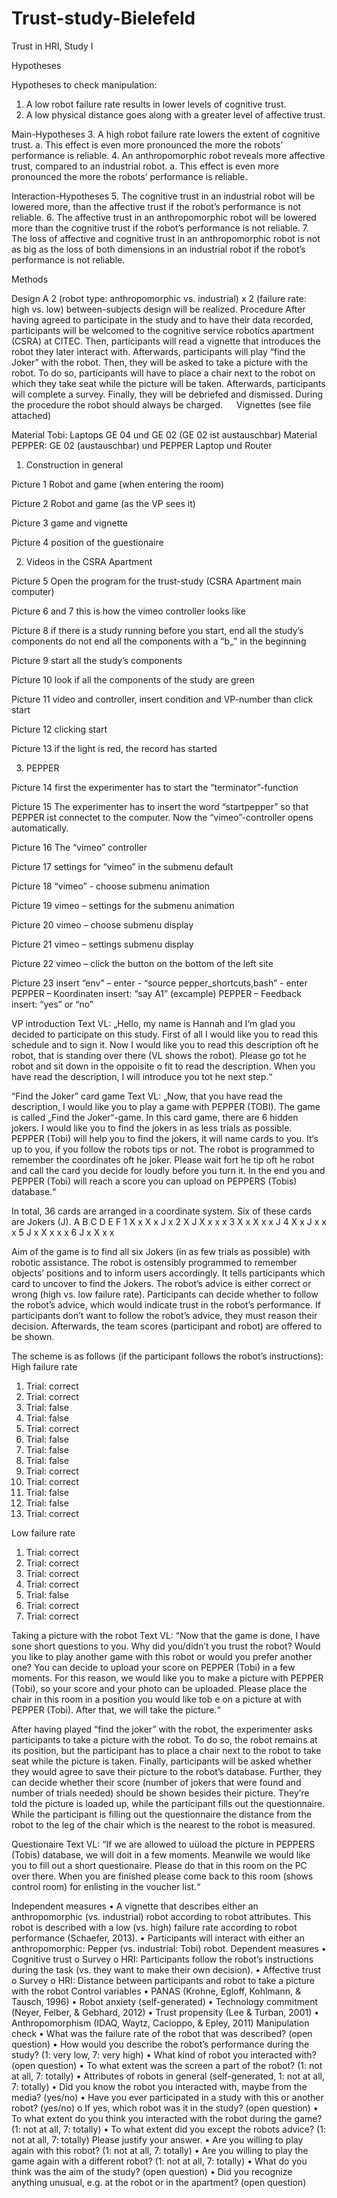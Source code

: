 # Trust-study-Bielefeld

Trust in HRI, Study I

Hypotheses

Hypotheses to check manipulation:
1.	A low robot failure rate results in lower levels of cognitive trust.
2.	A low physical distance goes along with a greater level of affective trust. 

Main-Hypotheses
3.	A high robot failure rate lowers the extent of cognitive trust. 
a.	This effect is even more pronounced the more the robots’ performance is reliable.
4.	An anthropomorphic robot reveals more affective trust, compared to an industrial robot.
a.	This effect is even more pronounced the more the robots’ performance is reliable.

Interaction-Hypotheses
5.	The cognitive trust in an industrial robot will be lowered more, than the affective trust if the robot’s performance is not 		reliable.
6.	The affective trust in an anthropomorphic robot will be lowered more than the cognitive trust if the robot’s performance is not 	reliable.
7.	The loss of affective and cognitive trust in an anthropomorphic robot is not as big as the loss of both dimensions in an 		industrial robot if the robot’s performance is not reliable.

Methods

Design
A 2 (robot type: anthropomorphic vs. industrial) x 2 (failure rate: high vs. low) between-subjects design will be realized.
Procedure
After having agreed to participate in the study and to have their data recorded, participants will be welcomed to the cognitive service robotics apartment (CSRA) at CITEC. Then, participants will read a vignette that introduces the robot they later interact with. Afterwards, participants will play “find the Joker” with the robot. Then, they will be asked to take a picture with the robot. To do so, participants will have to place a chair next to the robot on which they take seat while the picture will be taken. Afterwards, participants will complete a survey. Finally, they will be debriefed and dismissed. During the procedure the robot should always be charged.
 
Vignettes (see file attached)

Material Tobi: Laptops GE 04 und GE 02 (GE 02 ist austauschbar)
Material PEPPER: GE 02 (austauschbar) und PEPPER Laptop und Router

1. Construction in general
 
Picture 1 Robot and game (when entering the room)
 
Picture 2 Robot and game (as the VP sees it)

Picture 3 game and vignette
 
Picture 4 position of the guestionaire

2.	Videos in the CSRA Apartment
 
Picture 5 Open the program for the trust-study (CSRA Apartment main computer)
  
Picture 6 and 7 this is how the vimeo controller looks like
 
Picture 8 if there is a study running before you start, end all the study’s components do not end all the components with a “b_” in the beginning 
 
Picture 9 start all the study’s components

 
Picture 10 look if all the components of the study are green
 
Picture 11 video and controller, insert condition and VP-number than click start

 
Picture 12 clicking start
 
Picture 13 if the light is red, the record has started 

3.	PEPPER
 
Picture 14 first the experimenter has to start the “terminator”-function
 
Picture 15 The experimenter has to insert the word “startpepper” so that PEPPER ist connectet to the computer. Now the “vimeo”-controller opens automatically.
 
Picture 16 The “vimeo” controller
 
Picture 17 settings for “vimeo” in the submenu default
 
Picture 18 “vimeo” - choose submenu animation
 
Picture 19 vimeo – settings for the submenu animation
 
Picture 20 vimeo – choose submenu display
 
Picture 21 vimeo – settings submenu display
 
Picture 22 vimeo – click the button on the bottom of the left site
 
Picture 23 insert “env” – enter - “source pepper_shortcuts,bash” - enter
PEPPER – Koordinaten insert: “say A1” (excample)
PEPPER – Feedback insert: “yes” or “no” 

VP introduction 
Text VL: „Hello, my name is Hannah and I‘m glad you decided to participate on this study. First of all I would like you to read this schedule and to sign it.
Now I would like you to read this description oft he robot, that is standing over there (VL shows the robot). Please go tot he robot and sit down in the oppoisite o fit to read the description. When you have read the description, I will introduce you tot he next step.“

“Find the Joker” card game
Text VL: „Now, that you have read the description, I would like you to play a game with PEPPER (TOBI). The game is called „Find the Joker“-game. In this card game, there are 6 hidden jokers. I would like you to find the jokers in as less trials as possible. PEPPER (Tobi) will help you to find the jokers, it will name cards to you. It‘s up to you, if you follow the robots tips or not. The robot is programmed to remember the coordinates oft he joker. Please wait fort he tip oft he robot and call the card you decide for loudly before you turn it. In the end you and PEPPER (Tobi) will reach a score you can upload on PEPPERS (Tobis) database.“

In total, 36 cards are arranged in a coordinate system. Six of these cards are Jokers (J).
	A	B	C	D	E	F
1	X	x	X	x	J	x
2	X	J	X	x	x	x
3	X	x	X	x	x	J
4	X	x	J	x	x	x
5	J	x	X	x	x	x
6	J	x	X	x		x

Aim of the game is to find all six Jokers (in as few trials as possible) with robotic assistance. The robot is ostensibly programmed to remember objects’ positions and to inform users accordingly. It tells participants which card to uncover to find the Jokers. The robot’s advice is either correct or wrong (high vs. low failure rate). Participants can decide whether to follow the robot’s advice, which would indicate trust in the robot’s performance. If participants don’t want to follow the robot’s advice, they must reason their decision. Afterwards, the team scores (participant and robot) are offered to be shown.

The scheme is as follows (if the participant follows the robot’s instructions):
High failure rate
1.	Trial: correct
2.	Trial: correct
3.	Trial: false
4.	Trial: false
5.	Trial: correct
6.	Trial: false
7.	Trial: false
8.	Trial: false
9.	Trial: correct
10.	Trial: correct
11.	Trial: false
12.	Trial: false
13.	Trial: correct

Low failure rate
1.	Trial: correct
2.	Trial: correct
3.	Trial: correct
4.	Trial: correct
5.	Trial: false
6.	Trial: correct
7.	Trial: correct

Taking a picture with the robot
Text VL: “Now that the game is done, I have sone short questions to you. Why did you/didn’t you trust the robot? Would you like to play another game with this robot or would you prefer another one? You can decide to upload your score on PEPPER (Tobi) in a few moments. For this reason, we would like you to make a picture with PEPPER (Tobi), so your score and your photo can be uploaded. Please place the chair in this room in a position you would like tob e on a picture at with PEPPER (Tobi). After that, we will take the picture.“

After having played “find the joker” with the robot, the experimenter asks participants to take a picture with the robot. To do so, the robot remains at its position, but the participant has to place a chair next to the robot to take seat while the picture is taken. Finally, participants will be asked whether they would agree to save their picture to the robot’s database. Further, they can decide whether their score (number of jokers that were found and number of trials needed) should be shown besides their picture. They’re told the picture is loaded up, while the participant fills out the questionnaire. While the participant is filling out the questionnaire the distance from the robot to the leg of the chair which is the nearest to the robot is measured.

Questionaire
Text VL: “If we are allowed to uüload the picture in PEPPERS (Tobis) database, we will doit in a few moments. Meanwile we would like you to fill out a short questionaire. Please do that in this room on the PC over there. When you are finished please come back to this room (shows control room) for enlisting in the voucher list.“

Independent measures
•	A vignette that describes either an anthropomorphic (vs. industrial) robot according to robot attributes. This robot is described with a low (vs. high) failure rate according to robot performance (Schaefer, 2013).
•	Participants will interact with either an anthropomorphic: Pepper (vs. industrial: Tobi) robot.
Dependent measures
•	Cognitive trust
o	Survey
o	HRI: Participants follow the robot’s instructions during the task (vs. they want to make their own decision).
•	Affective trust
o	Survey
o	HRI: Distance between participants and robot to take a picture with the robot
Control variables
•	PANAS (Krohne, Egloff, Kohlmann, & Tausch, 1996)
•	Robot anxiety (self-generated)
•	Technology commitment (Neyer, Felber, & Gebhard, 2012)
•	Trust propensity (Lee & Turban, 2001)
•	Anthropomorphism (IDAQ, Waytz, Cacioppo, & Epley, 2011)
Manipulation check
•	What was the failure rate of the robot that was described? (open question)
•	How would you describe the robot’s performance during the study?
(1: very low, 7: very high)
•	What kind of robot you interacted with? (open question)
•	To what extent was the screen a part of the robot? (1: not at all, 7: totally)
•	Attributes of robots in general (self-generated, 1: not at all, 7: totally)
•	Did you know the robot you interacted with, maybe from the media? (yes/no)
•	Have you ever participated in a study with this or another robot? (yes/no)
o	If yes, which robot was it in the study? (open question)
•	To what extent do you think you interacted with the robot during the game? (1: not at all, 7: totally)
•	To what extent did you except the robots advice? (1: not at all, 7: totally) Please justify your answer.
•	Are you willing to play again with this robot? (1: not at all, 7: totally)
•	Are you willing to play the game again with a different robot? (1: not at all, 7: totally)
•	What do you think was the aim of the study? (open question)
•	Did you recognize anything unusual, e.g. at the robot or in the apartment? (open question)


